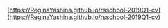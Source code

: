 [https://ReginaYashina.github.io/rsschool-2019Q1-cv](https://ReginaYashina.github.io/rsschool-2019Q1-cv)
